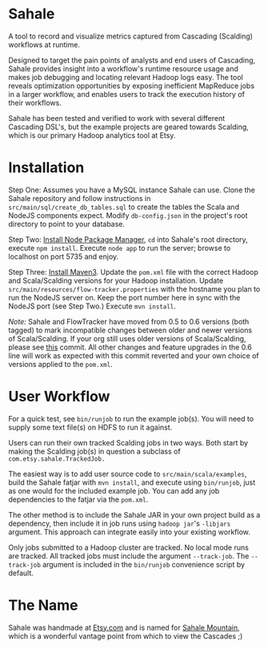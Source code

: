 Sahale
===
A tool to record and visualize metrics captured from Cascading (Scalding) workflows at runtime.

Designed to target the pain points of analysts and end users of Cascading, Sahale provides insight into a workflow's runtime resource usage and makes job debugging and locating relevant Hadoop logs easy. The tool reveals optimization opportunities by exposing inefficient MapReduce jobs in a larger workflow, and enables users to track the execution history of their workflows.

Sahale has been tested and verified to work with several different Cascading DSL's, but the example projects are geared towards Scalding, which is our primary Hadoop analytics tool at Etsy.

Installation
===
Step One: Assumes you have a MySQL instance Sahale can use. Clone the Sahale repository and follow instructions in `src/main/sql/create_db_tables.sql` to create the tables the Scala and NodeJS components expect. Modify `db-config.json` in the project's root directory to point to your database.

Step Two: [Install Node Package Manager](https://www.npmjs.com), `cd` into Sahale's root directory, execute `npm install`. Execute `node app` to run the server; browse to localhost on port 5735 and enjoy.

Step Three: [Install Maven3](http://maven.apache.org). Update the `pom.xml` file with the correct Hadoop and Scala/Scalding versions for your Hadoop installation. Update `src/main/resources/flow-tracker.properties` with the hostname you plan to run the NodeJS server on. Keep the port number here in sync with the NodeJS port (see Step Two.) Execute `mvn install`.

*Note:* Sahale and FlowTracker have moved from 0.5 to 0.6 versions (both tagged) to mark incompatible changes between older and newer versions of Scala/Scalding. If your org still uses older versions of Scala/Scalding, please see [this](https://github.com/etsy/Sahale/commit/238794f33ba17326a156c396f3dc1dede2b0c743) commit. All other changes and feature upgrades in the 0.6 line will work as expected with this commit reverted and your own choice of versions applied to the `pom.xml`.

User Workflow
===
For a quick test, see `bin/runjob` to run the example job(s). You will need to supply some text file(s) on HDFS to run it against.

Users can run their own tracked Scalding jobs in two ways. Both start by making the Scalding job(s) in question a subclass of `com.etsy.sahale.TrackedJob.`

The easiest way is to add user source code to `src/main/scala/examples`, build the Sahale fatjar with `mvn install`, and execute using `bin/runjob`, just as one would for the included example job. You can add any job dependencies to the fatjar via the `pom.xml`.

The other method is to include the Sahale JAR in your own project build as a dependency, then include it in job runs using `hadoop jar`'s `-libjars` argument. This approach can integrate easily into your existing workflow.

Only jobs submitted to a Hadoop cluster are tracked. No local mode runs are tracked. All tracked jobs must include the argument `--track-job`. The `--track-job` argument is included in the `bin/runjob` convenience script by default.

The Name
===
Sahale was handmade at [Etsy.com](http://www.etsy.com) and is named for [Sahale Mountain](http://en.wikipedia.org/wiki/Sahale_Mountain), which is a wonderful vantage point from which to view the Cascades ;)

